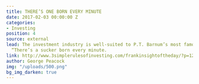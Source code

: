 ```yaml
---
title: THERE’S ONE BORN EVERY MINUTE
date: 2017-02-03 00:00:00 Z
categories:
- Investing
position: 4
source: external
lead: The investment industry is well-suited to P.T. Barnum’s most famous utterance,
  “There’s a sucker born every minute.
link: http://www.3simplerulesofinvesting.com/frankinsightoftheday/?p=1297
author: George Peacock
img: "/uploads/500.png"
bg_img_darken: true
---
```


